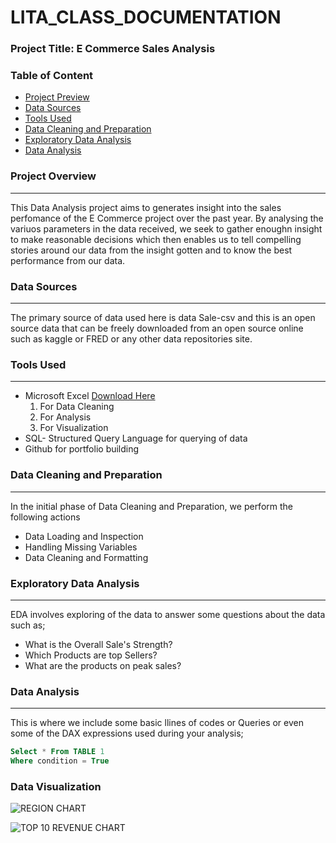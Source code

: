 # LITA_CLASS_DOCUMENTATION
### Project Title: E Commerce Sales Analysis 

### Table of Content
-    [Project Preview](#Project-preview)
-    [Data Sources](#Data-sorces)
-    [Tools Used](#Tools-Used)
-    [Data Cleaning and Preparation](#Data-Cleaning-and-Preparation)
-    [Exploratory Data Analysis](#Exploratory-data-analysis)
-    [Data Analysis](#Data-analysis)

### Project Overview
---
This Data Analysis project aims to generates insight into the sales perfomance of the E Commerce project over the past year. By analysing the variuos parameters in the data received, we seek to gather enoughn insight to make reasonable decisions which then enables us to tell compelling stories around our data from the insight gotten and to know the best performance from our data.

### Data Sources
---
The primary source of data used here is data Sale-csv and this is an open source data that can be freely downloaded from an open source online such as kaggle or FRED or any other data repositories site.

### Tools Used
---
-  Microsoft Excel [Download Here](https://www.microsoft.com)
    1. For Data Cleaning
    2. For Analysis
    3. For Visualization
-  SQL- Structured Query Language for querying of data
-  Github for portfolio building
  
### Data Cleaning and Preparation
---
In the initial phase of Data Cleaning and Preparation, we perform the following actions
-    Data Loading and Inspection
-    Handling Missing Variables
-    Data Cleaning and Formatting

### Exploratory Data Analysis
---
EDA involves exploring of the data to answer some questions about the data such as;
-    What is the Overall Sale's Strength?
-    Which Products are top Sellers?
-    What are the products on peak sales?

### Data Analysis
---
This is where we include some basic llines of codes or Queries or even some of the DAX expressions used during your analysis;

```SQL
Select * From TABLE 1
Where condition = True
```

### Data Visualization

![REGION CHART](https://github.com/user-attachments/assets/ae0c8ea2-61f3-4f4d-99c3-1bbf4c298454)


![TOP 10 REVENUE CHART](https://github.com/user-attachments/assets/3b7434a5-b9db-401d-bf3e-0f6e5b5ac9b6)

